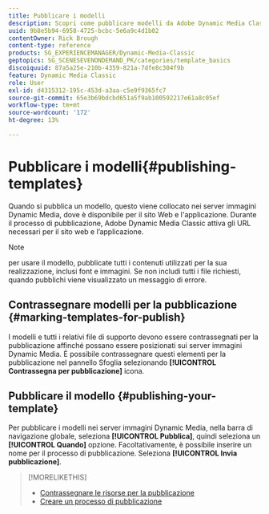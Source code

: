 ```yaml
---
title: Pubblicare i modelli
description: Scopri come pubblicare modelli da Adobe Dynamic Media Classic.
uuid: 9b8e5b94-6958-4725-bcbc-5e6a9c4d1b02
contentOwner: Rick Brough
content-type: reference
products: SG_EXPERIENCEMANAGER/Dynamic-Media-Classic
geptopics: SG_SCENESEVENONDEMAND_PK/categories/template_basics
discoiquuid: 87a5a25e-210b-4359-821a-7dfe8c304f9b
feature: Dynamic Media Classic
role: User
exl-id: d4315312-195c-453d-a3aa-c5e9f9365fc7
source-git-commit: 65e3b69bdcbd651a5f9ab100592217e61a8c05ef
workflow-type: tm+mt
source-wordcount: '172'
ht-degree: 13%

---
```


# Pubblicare i modelli{#publishing-templates}

Quando si pubblica un modello, questo viene collocato nei server immagini Dynamic Media, dove è disponibile per il sito Web e l&#39;applicazione. Durante il processo di pubblicazione, Adobe Dynamic Media Classic attiva gli URL necessari per il sito web e l’applicazione.

>[!NOTE]
>
>per usare il modello, pubblicate tutti i contenuti utilizzati per la sua realizzazione, inclusi font e immagini. Se non includi tutti i file richiesti, quando pubblichi viene visualizzato un messaggio di errore.

## Contrassegnare modelli per la pubblicazione {#marking-templates-for-publish}

I modelli e tutti i relativi file di supporto devono essere contrassegnati per la pubblicazione affinché possano essere posizionati sui server immagini Dynamic Media. È possibile contrassegnare questi elementi per la pubblicazione nel pannello Sfoglia selezionando **[!UICONTROL Contrassegna per pubblicazione]** icona.

## Pubblicare il modello {#publishing-your-template}

Per pubblicare i modelli nei server immagini Dynamic Media, nella barra di navigazione globale, seleziona **[!UICONTROL Pubblica]**, quindi seleziona un **[!UICONTROL Quando]** opzione. Facoltativamente, è possibile inserire un nome per il processo di pubblicazione. Seleziona **[!UICONTROL Invia pubblicazione]**.

>[!MORELIKETHIS]
>
>* [Contrassegnare le risorse per la pubblicazione](publishing-files.md#publish_after_uploading)
>* [Creare un processo di pubblicazione](publishing-files.md#creating_a_publish_job)

